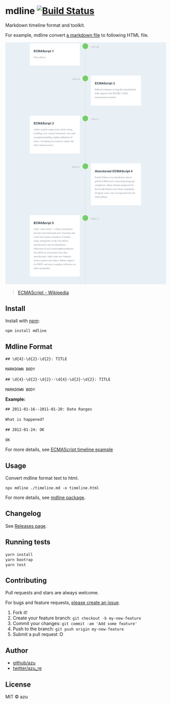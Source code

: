 # mdline [![Build Status](https://travis-ci.org/azu/mdline.svg?branch=master)](https://travis-ci.org/azu/mdline)

Markdown timeline format and toolkit.

For example, mdline convert [a markdown file](packages/mdline-parser/test/snapshots/ecmascript/input.md) to following HTML file.

[![ecmascript-timeline.png](./docs/resources/ecmascript-timeline.png)](https://mdline.netlify.com/)

> [ECMAScript - Wikipedia](https://en.wikipedia.org/wiki/ECMAScript)

## Install

Install with [npm](https://www.npmjs.com/):

    npm install mdline

## Mdline Format

```
## \d{4}-\d{2}-\d{2}: TITLE

MARKDOWN BODY

## \d{4}-\d{2}-\d{2}--\d{4}-\d{2}-\d{2}: TITLE

MARKDOWN BODY
```

**Example:**

```
## 2011-01-16--2011-01-20: Date Ranges

What is happened?

## 2012-01-24: OK

OK
```

For more details, see [ECMAScript timeline example](packages/mdline-parser/test/snapshots/ecmascript/input.md)

## Usage

Convert mdline format text to html.

    npx mdline ./timeline.md -o timeline.html

For more details, see [mdline package](./packages/mdline).

## Changelog

See [Releases page](https://github.com/azu/mdline/releases).

## Running tests

    yarn install
    yarn bootrap
    yarn test

## Contributing

Pull requests and stars are always welcome.

For bugs and feature requests, [please create an issue](https://github.com/azu/mdline/issues).

1. Fork it!
2. Create your feature branch: `git checkout -b my-new-feature`
3. Commit your changes: `git commit -am 'Add some feature'`
4. Push to the branch: `git push origin my-new-feature`
5. Submit a pull request :D

## Author

- [github/azu](https://github.com/azu)
- [twitter/azu_re](https://twitter.com/azu_re)

## License

MIT © azu

